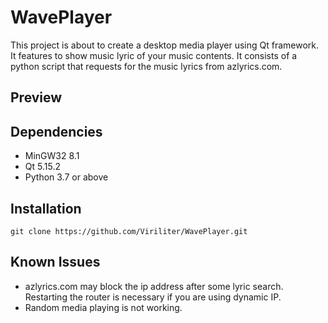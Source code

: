 # WavePlayer
This project is about to create a desktop media player using Qt framework. It features to show music lyric of your music contents. It consists of a python script that requests for the music lyrics from azlyrics.com.

[logo]: https://github.com/Viriliter/WavePlayer/resources/logo.png "WavePlayer"

## Preview


## Dependencies
* MinGW32 8.1
* Qt 5.15.2
* Python 3.7 or above


## Installation
```
git clone https://github.com/Viriliter/WavePlayer.git
```

## Known Issues
* azlyrics.com may block the ip address after some lyric search. Restarting the router is necessary if you are using dynamic IP.
* Random media playing is not working.
